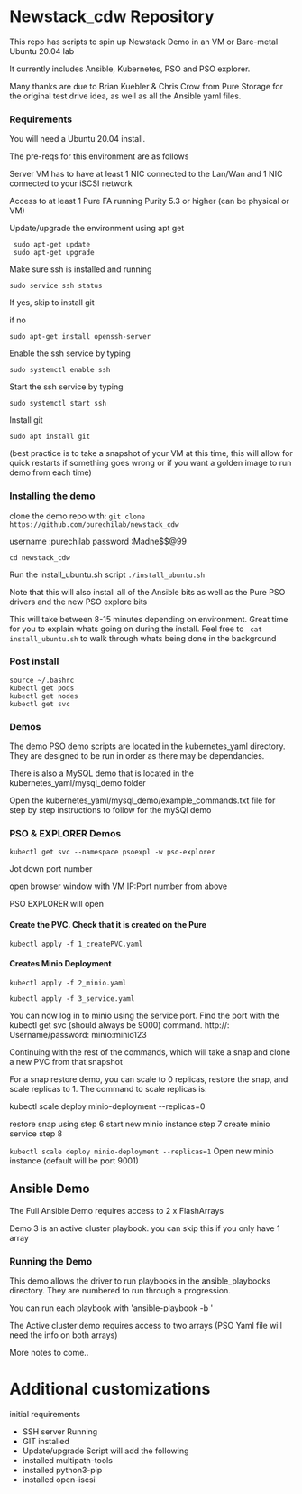 # Newstack_cdw Repository

This repo has scripts to spin up Newstack Demo in an VM or Bare-metal Ubuntu 20.04 lab

It currently includes Ansible, Kubernetes, PSO and PSO explorer.

Many thanks are due to Brian Kuebler & Chris Crow from Pure Storage for the original test drive idea, as well as all the Ansible yaml files.

### Requirements
You will need a Ubuntu 20.04 install.  

The pre-reqs for this environment are as follows

Server VM has to have at least 1 NIC connected to the Lan/Wan and 1 NIC connected to your iSCSI network

Access to at least 1 Pure FA running Purity 5.3 or higher (can be physical or VM)

Update/upgrade the environment using apt get
```
 sudo apt-get update
 sudo apt-get upgrade
 ```
Make sure ssh is installed and running

```
sudo service ssh status
```

If yes, skip to install git

if no

```
sudo apt-get install openssh-server
```

Enable the ssh service by typing

```
sudo systemctl enable ssh
```

Start the ssh service by typing
```
sudo systemctl start ssh
```

Install git

```
sudo apt install git
```
(best practice is to take a snapshot of your VM at this time, this will allow for quick restarts if something goes wrong or if you want a golden image to run demo from each time)


### Installing the demo

clone the demo repo with:
```git clone https://github.com/purechilab/newstack_cdw```

username :purechilab
password :Madne$$@99

```cd newstack_cdw```

Run the install_ubuntu.sh script
```./install_ubuntu.sh```

Note that this will also install all of the Ansible bits as well as the Pure PSO drivers and the new PSO explore bits

This will take between 8-15 minutes depending on environment. Great time for you to explain whats going on during the install. Feel free to ``` cat install_ubuntu.sh```  to walk through whats being done in the background

### Post install
 ```
 source ~/.bashrc
 kubectl get pods
 kubectl get nodes
 kubectl get svc
```
### Demos

The demo PSO demo scripts are located in the kubernetes_yaml directory. They are designed to be run in order as there may be dependancies.

There is also a MySQL demo that is located in the kubernetes_yaml/mysql_demo folder

Open the kubernetes_yaml/mysql_demo/example_commands.txt file for step by step instructions to follow for the mySQl demo

### PSO & EXPLORER Demos

```
kubectl get svc --namespace psoexpl -w pso-explorer
```

Jot down port number

open browser window with VM IP:Port number from above

PSO EXPLORER  will open

#### Create the PVC. Check that it is created on the Pure
```
kubectl apply -f 1_createPVC.yaml
```

#### Creates Minio Deployment
```
kubectl apply -f 2_minio.yaml

kubectl apply -f 3_service.yaml
```

You can now log in to minio using the service port. Find the port with the kubectl get svc (should always be 9000) command. http://<linuxIP>:<port> Username/password: minio:minio123

Continuing with the rest of the commands, which will take a snap and clone a new PVC from that snapshot

For a snap restore demo, you can scale to 0 replicas, restore the snap, and scale replicas to 1. The command to scale replicas is:

kubectl scale deploy minio-deployment --replicas=0

restore snap using step 6
start new minio instance step 7
create minio service step 8

```kubectl scale deploy minio-deployment --replicas=1```
Open new minio instance (default will be port 9001)




## Ansible Demo

The Full Ansible Demo requires access to 2 x FlashArrays

Demo 3 is an active cluster playbook. you can skip this if you only have 1 array

### Running the Demo

This demo allows the driver to run playbooks in the ansible_playbooks directory. They are numbered to run through a progression.

You can run each playbook with 'ansible-playbook -b <yaml file>'

The Active cluster demo requires access to two arrays (PSO Yaml file will need the info on both arrays)  

More notes to come..


# Additional customizations
initial requirements

- SSH server Running
- GIT installed
- Update/upgrade
Script will add the following
- installed multipath-tools
- installed python3-pip
- installed open-iscsi

